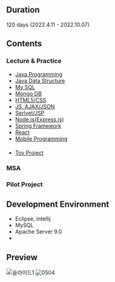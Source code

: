 ## Duration
120 days (2022.4.11 - 2022.10.07)

<!--## Introduction
This is an android application for audience who likes to watch movies in theaters.
1. It shows box office ranking of korea independent and commercial films.
2. It shows theaters around your current location.
3. You can review the movie theater.
4. You can check other people's reviews and manage own reviews.-->

## Contents
### Lecture & Practice
- [Java Programming](https://github.com/Knowsoeun/POSCO_ICT/tree/main/JAVA%20Programming)
- [Java Data Structure](https://github.com/Knowsoeun/POSCO_ICT/tree/main/JAVA%20Data%20Structure)
- [My SQL](https://github.com/Knowsoeun/POSCO_ICT/tree/main/MySQL)
- [Mongo DB](https://github.com/Knowsoeun/POSCO_ICT/tree/main/MogoDB)
- [HTML5/CSS](https://github.com/Knowsoeun/POSCO_ICT/tree/main/HTML5%2C%20CSS)
- [JS, AJAX/JSON](https://github.com/Knowsoeun/POSCO_ICT/tree/main/JavaScript(AZAX%2C%20JSON))
- [Serlvet/JSP](https://github.com/Knowsoeun/POSCO_ICT/tree/main/Serlvet%2C%20JSP)
- [Node.js(Express.js)](https://github.com/Knowsoeun/POSCO_ICT/tree/main/Node.js(Express.js))
- [Spring Framework]()
- [React]()
- [Mobile Programming]()  
　
- [Toy Project](https://github.com/Knowsoeun/POSCO_ICT/tree/main/%EC%8A%A4%ED%84%B0%EB%94%94)

### MSA  
### Pilot Project  

## Development Environment
- Eclipse, intellij
- MySQL
- Apache Server 9.0
- 
## Preview
![슬라이드1](https://user-images.githubusercontent.com/63652571/168503155-0c3979d3-11b6-448b-a38f-283413b2608f.JPG)
![0504](https://user-images.githubusercontent.com/63652571/168500865-2bd0f5a7-b09e-44a4-8eb9-9f144c5e5fa8.jpg)


<!--## Application Version
- minSdkVersion : 15
- targetSdkVersion : 26-->

<!--## APIs
- open API of Korean Film Council (homepage : https://www.kobis.or.kr/kobisopenapi/homepg/main/main.do) <br />
If you want to get box office ranking, sign up to this homepage and get own key. <br />
- open API of NAVER (homepage : https://developers.naver.com/main/) <br />
If you want to get Movie Poster, sign up to this homepage and get own key. <br />
- google map <br />
If you want to get locations of theaters, sign up to google cloud platform and get own key.

## Database table information
database table backup file is in /server/backup.sql <br />
mysql -u [account] -p [database] < backup.sql

## screenshot
<img src="/images/Screenshot_1.png" width="180px" height="320px" title="Login" alt="Login"></img>
<img src="/images/Screenshot_2.png" width="180px" height="320px" title="SignUp" alt="SignUp"></img>
<img src="/images/Screenshot_3.png" width="180px" height="320px" title="CommertialMovie" alt="CommertialMovie"></img>
<img src="/images/Screenshot_4.png" width="180px" height="320px" title="IndependentMovie" alt="IndependentMovie"></img>
<img src="/images/Screenshot_5.png" width="180px" height="320px" title="Theater" alt="Theater"></img>
<img src="/images/Screenshot_6.png" width="180px" height="320px" title="Review" alt="Review"></img>
<img src="/images/Screenshot_7.png" width="180px" height="320px" title="myReview" alt="myReview"></img>

## Final Presentation PPT
<img src="/images/finalPT_1.png" width="360px" height="270px" title="finalPPT" alt="finalPPT"></img>
<img src="/images/finalPT_2.png" width="360px" height="270px" title="finalPPT" alt="finalPPT"></img>
<img src="/images/finalPT_3.png" width="360px" height="270px" title="finalPPT" alt="finalPPT"></img>
<img src="/images/finalPT_4.png" width="360px" height="270px" title="finalPPT" alt="finalPPT"></img>
<img src="/images/finalPT_5.png" width="360px" height="270px" title="finalPPT" alt="finalPPT"></img>

## License
MoveItMovie is released under the MIT License. http://www.opensource.org/licenses/mit-license -->
